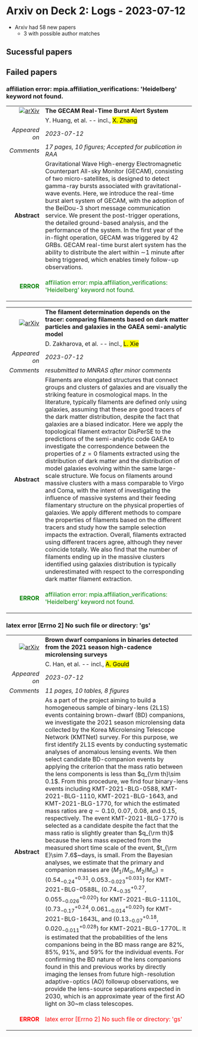 # Arxiv on Deck 2: Logs - 2023-07-12

* Arxiv had 58 new papers
    * 3 with possible author matches

## Sucessful papers

## Failed papers

### affiliation error: mpia.affiliation_verifications: 'Heidelberg' keyword not found. 


|||
|---:|:---|
| [![arXiv](https://img.shields.io/badge/arXiv-arXiv:2307.04999-b31b1b.svg)](https://arxiv.org/abs/arXiv:2307.04999) | **The GECAM Real-Time Burst Alert System**  |
|| Y. Huang, et al. -- incl., <mark>X. Zhang</mark> |
|*Appeared on*| *2023-07-12*|
|*Comments*| *17 pages, 10 figures; Accepted for publication in RAA*|
|**Abstract**| Gravitational Wave High-energy Electromagnetic Counterpart All-sky Monitor (GECAM), consisting of two micro-satellites, is designed to detect gamma-ray bursts associated with gravitational-wave events. Here, we introduce the real-time burst alert system of GECAM, with the adoption of the BeiDou-3 short message communication service. We present the post-trigger operations, the detailed ground-based analysis, and the performance of the system. In the first year of the in-flight operation, GECAM was triggered by 42 GRBs. GECAM real-time burst alert system has the ability to distribute the alert within $\sim$1 minute after being triggered, which enables timely follow-up observations. |
|<p style="color:green"> **ERROR** </p>| <p style="color:green">affiliation error: mpia.affiliation_verifications: 'Heidelberg' keyword not found.</p> |


|||
|---:|:---|
| [![arXiv](https://img.shields.io/badge/arXiv-arXiv:2307.05240-b31b1b.svg)](https://arxiv.org/abs/arXiv:2307.05240) | **The filament determination depends on the tracer: comparing filaments  based on dark matter particles and galaxies in the GAEA semi-analytic model**  |
|| D. Zakharova, et al. -- incl., <mark>L. Xie</mark> |
|*Appeared on*| *2023-07-12*|
|*Comments*| *resubmitted to MNRAS after minor comments*|
|**Abstract**| Filaments are elongated structures that connect groups and clusters of galaxies and are visually the striking feature in cosmological maps. In the literature, typically filaments are defined only using galaxies, assuming that these are good tracers of the dark matter distribution, despite the fact that galaxies are a biased indicator. Here we apply the topological filament extractor DisPerSE to the predictions of the semi-analytic code GAEA to investigate the correspondence between the properties of $z=0$ filaments extracted using the distribution of dark matter and the distribution of model galaxies evolving within the same large-scale structure. We focus on filaments around massive clusters with a mass comparable to Virgo and Coma, with the intent of investigating the influence of massive systems and their feeding filamentary structure on the physical properties of galaxies. We apply different methods to compare the properties of filaments based on the different tracers and study how the sample selection impacts the extraction. Overall, filaments extracted using different tracers agree, although they never coincide totally. We also find that the number of filaments ending up in the massive clusters identified using galaxies distribution is typically underestimated with respect to the corresponding dark matter filament extraction. |
|<p style="color:green"> **ERROR** </p>| <p style="color:green">affiliation error: mpia.affiliation_verifications: 'Heidelberg' keyword not found.</p> |

### latex error [Errno 2] No such file or directory: 'gs' 


|||
|---:|:---|
| [![arXiv](https://img.shields.io/badge/arXiv-arXiv:2307.04921-b31b1b.svg)](https://arxiv.org/abs/arXiv:2307.04921) | **Brown dwarf companions in binaries detected from the 2021 season  high-cadence microlensing surveys**  |
|| C. Han, et al. -- incl., <mark>A. Gould</mark> |
|*Appeared on*| *2023-07-12*|
|*Comments*| *11 pages, 10 tables, 8 figures*|
|**Abstract**| As a part of the project aiming to build a homogeneous sample of binary-lens (2L1S) events containing brown-dwarf (BD) companions, we investigate the 2021 season microlensing data collected by the Korea Microlensing Telescope Network (KMTNet) survey. For this purpose, we first identify 2L1S events by conducting systematic analyses of anomalous lensing events. We then select candidate BD-companion events by applying the criterion that the mass ratio between the lens components is less than $q_{\rm th}\sim 0.1$. From this procedure, we find four binary-lens events including KMT-2021-BLG-0588, KMT-2021-BLG-1110, KMT-2021-BLG-1643, and KMT-2021-BLG-1770, for which the estimated mass ratios are $q\sim 0.10$, 0.07, 0.08, and 0.15, respectively. The event KMT-2021-BLG-1770 is selected as a candidate despite the fact that the mass ratio is slightly greater than $q_{\rm th}$ because the lens mass expected from the measured short time scale of the event, $t_{\rm E}\sim 7.6$~days, is small. From the Bayesian analyses, we estimate that the primary and companion masses are $(M_1/M_\odot, M_2/M_\odot)= (0.54^{+0.31}_{-0.24}, 0.053^{+0.031}_{-0.023})$ for KMT-2021-BLG-0588L, $(0.74^{+0.27}_{-0.35}, 0.055^{+0.020}_{-0.026})$ for KMT-2021-BLG-1110L, $(0.73^{+0.24}_{-0.17}, 0.061^{+0.020}_{-0.014})$ for KMT-2021-BLG-1643L, and $(0.13^{+0.18}_{-0.07}, 0.020^{+0.028}_{-0.011})$ for KMT-2021-BLG-1770L. It is estimated that the probabilities of the lens companions being in the BD mass range are 82\%, 85\%, 91\%, and 59\% for the individual events. For confirming the BD nature of the lens companions found in this and previous works by directly imaging the lenses from future high-resolution adaptive-optics (AO) followup observations, we provide the lens-source separations expected in 2030, which is an approximate year of the first AO light on 30~m class telescopes. |
|<p style="color:red"> **ERROR** </p>| <p style="color:red">latex error [Errno 2] No such file or directory: 'gs'</p> |

